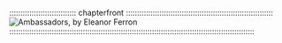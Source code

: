 :::::::::::::::::::::::::::::: chapterfront ::::::::::::::::::::::::::::::::::::::::::::::::::::::::::::::::::
![Ambassadors, by Eleanor Ferron](assets/Scenes/ambassadors.jpg "Ambassadors, by Eleanor Ferron")
::::::::::::::::::::::::::::::::::::::::::::::::::::::::::::::::::::::::::::::::::::::::::::::::::::::::::::::

